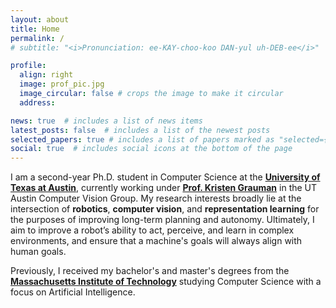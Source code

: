 ```yaml
---
layout: about
title: Home
permalink: /
# subtitle: "<i>Pronunciation: ee-KAY-choo-koo DAN-yul uh-DEB-ee</i>"

profile:
  align: right
  image: prof_pic.jpg
  image_circular: false # crops the image to make it circular
  address: 

news: true  # includes a list of news items
latest_posts: false  # includes a list of the newest posts
selected_papers: true # includes a list of papers marked as "selected={true}"
social: true  # includes social icons at the bottom of the page
---
```

I am a second-year Ph.D. student in Computer Science at the <b>[University of Texas at Austin](https://www.cs.utexas.edu/)</b>, currently working under <b>[Prof. Kristen Grauman](https://www.cs.utexas.edu/~grauman/)</b> in the UT Austin Computer Vision Group. My research interests broadly lie at the intersection of <b>robotics</b>, <b>computer vision</b>, and <b>representation learning</b> for the purposes of improving long-term planning and autonomy. Ultimately, I aim to improve a robot’s ability to act, perceive, and learn in complex environments, and ensure that a machine's goals will always align with human goals.

Previously, I received my bachelor's and master's degrees from the <b>[Massachusetts Institute of Technology](https://web.mit.edu/)</b> studying Computer Science with a focus on Artificial Intelligence.
